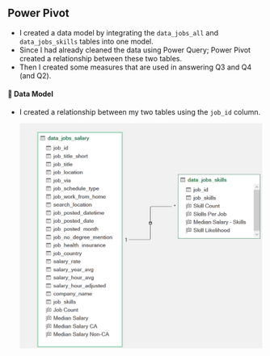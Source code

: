 ## Power Pivot

-  I created a data model by integrating the `data_jobs_all` and `data_jobs_skills` tables into one model.
-  Since I had already cleaned the data using Power Query; Power Pivot created a relationship between these two tables.
- Then I created some measures that are used in answering Q3 and Q4 (and Q2).

#### 🔗 Data Model

- I created a relationship between my two tables using the `job_id` column.

    ![Q3_relation.png](/Visuals/Q3_relation.png)